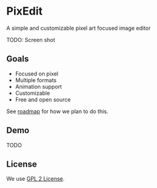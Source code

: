 PixEdit
=======

A simple and customizable pixel art focused image editor

TODO: Screen shot

Goals
-----

- Focused on pixel
- Multiple formats
- Animation support
- Customizable
- Free and open source

See [roadmap](roadmap.md) for how we plan to do this.

Demo
----

TODO

License
-------

We use [GPL 2 License](LICENCE.md).
